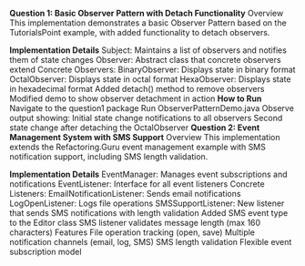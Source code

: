 **Question 1: Basic Observer Pattern with Detach Functionality**
Overview
This implementation demonstrates a basic Observer Pattern based on the TutorialsPoint example, with added functionality to detach observers.

**Implementation Details**
Subject: Maintains a list of observers and notifies them of state changes
Observer: Abstract class that concrete observers extend
Concrete Observers:
BinaryObserver: Displays state in binary format
OctalObserver: Displays state in octal format
HexaObserver: Displays state in hexadecimal format
Added detach() method to remove observers
Modified demo to show observer detachment in action
**How to Run**
Navigate to the question1 package
Run ObserverPatternDemo.java
Observe output showing:
Initial state change notifications to all observers
Second state change after detaching the OctalObserver
**Question 2: Event Management System with SMS Support**
Overview
This implementation extends the Refactoring.Guru event management example with SMS notification support, including SMS length validation.

**Implementation Details**
EventManager: Manages event subscriptions and notifications
EventListener: Interface for all event listeners
Concrete Listeners:
EmailNotificationListener: Sends email notifications
LogOpenListener: Logs file operations
SMSSupportListener: New listener that sends SMS notifications with length validation
Added SMS event type to the Editor class
SMS listener validates message length (max 160 characters)
Features
File operation tracking (open, save)
Multiple notification channels (email, log, SMS)
SMS length validation
Flexible event subscription model
